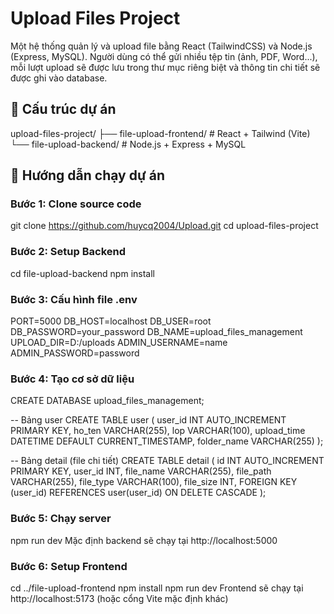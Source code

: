 # Upload Files Project

Một hệ thống quản lý và upload file bằng React (TailwindCSS) và Node.js (Express, MySQL). Người dùng có thể gửi nhiều tệp tin (ảnh, PDF, Word...), mỗi lượt upload sẽ được lưu trong thư mục riêng biệt và thông tin chi tiết sẽ được ghi vào database.

## 📁 Cấu trúc dự án

upload-files-project/
├── file-upload-frontend/ # React + Tailwind (Vite)
└── file-upload-backend/ # Node.js + Express + MySQL


## 🚀 Hướng dẫn chạy dự án

### Bước 1: Clone source code
git clone https://github.com/huycq2004/Upload.git
cd upload-files-project

### Bước 2: Setup Backend
cd file-upload-backend
npm install

### Bước 3: Cấu hình file .env
PORT=5000
DB_HOST=localhost
DB_USER=root
DB_PASSWORD=your_password
DB_NAME=upload_files_management
UPLOAD_DIR=D:/uploads
ADMIN_USERNAME=name
ADMIN_PASSWORD=password

### Bước 4: Tạo cơ sở dữ liệu
CREATE DATABASE upload_files_management;

-- Bảng user
CREATE TABLE user (
  user_id INT AUTO_INCREMENT PRIMARY KEY,
  ho_ten VARCHAR(255),
  lop VARCHAR(100),
  upload_time DATETIME DEFAULT CURRENT_TIMESTAMP,
  folder_name VARCHAR(255)
);

-- Bảng detail (file chi tiết)
CREATE TABLE detail (
  id INT AUTO_INCREMENT PRIMARY KEY,
  user_id INT,
  file_name VARCHAR(255),
  file_path VARCHAR(255),
  file_type VARCHAR(100),
  file_size INT,
  FOREIGN KEY (user_id) REFERENCES user(user_id) ON DELETE CASCADE
);

### Bước 5: Chạy server
npm run dev
Mặc định backend sẽ chạy tại http://localhost:5000

### Bước 6: Setup Frontend
cd ../file-upload-frontend
npm install
npm run dev
Frontend sẽ chạy tại http://localhost:5173 (hoặc cổng Vite mặc định khác)
